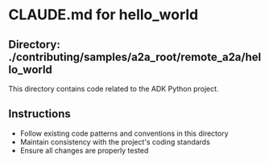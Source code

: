 # CLAUDE.md for hello_world

## Directory: ./contributing/samples/a2a_root/remote_a2a/hello_world

This directory contains code related to the ADK Python project.

## Instructions
- Follow existing code patterns and conventions in this directory
- Maintain consistency with the project's coding standards
- Ensure all changes are properly tested
